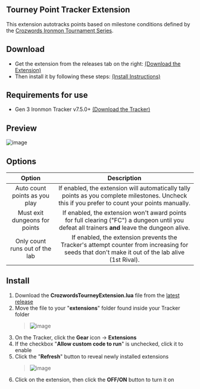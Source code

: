 ## Tourney Point Tracker Extension

This extension autotracks points based on milestone conditions defined by the [Crozwords Ironmon Tournament Series](http://bit.ly/crozwordstourneyrules).

## Download
- Get the extension from the releases tab on the right: [(Download the Extension)](https://github.com/UTDZac/CrozwordsTourney-IronmonExtension/releases/latest)
- Then install it by following these steps: [(Install Instructions)](#install)

## Requirements for use
- Gen 3 Ironmon Tracker v7.5.0+ [(Download the Tracker)](https://github.com/besteon/Ironmon-Tracker/releases/latest)

## Preview
![image](https://user-images.githubusercontent.com/4258818/236121912-d91012dc-3c99-4bfc-8abb-e40ebae4e404.png)

## Options
| Option | Description |
| :----: | :---------: |
| Auto count points as you play | If enabled, the extension will automatically tally points as you complete milestones. Uncheck this if you prefer to count your points manually. |
| Must exit dungeons for points | If enabled, the extension won't award points for full clearing ("FC") a dungeon until you defeat all trainers **and** leave the dungeon alive. |
| Only count runs out of the lab | If enabled, the extension prevents the Tracker's attempt counter from increasing for seeds that don't make it out of the lab alive (1st Rival). |

## Install
1) Download the **CrozwordsTourneyExtension.lua** file from the [latest release](https://github.com/UTDZac/CrozwordsTourney-IronmonExtension/releases/edit/v0.3)
2) Move the file to your "**extensions**" folder found inside your Tracker folder
   > ![image](https://user-images.githubusercontent.com/4258818/235509077-1fb091d5-81bb-4d48-81f1-5f165fa3d83e.png)
3) On the Tracker, click the **Gear** icon -> **Extensions**
4) If the checkbox "**Allow custom code to run**" is unchecked, click it to enable
5) Click the "**Refresh**" button to reveal newly installed extensions
   > ![image](https://user-images.githubusercontent.com/4258818/235510811-425be042-81e0-44b0-bb10-5f1bba91b7ba.png)
6) Click on the extension, then click the **OFF/ON** button to turn it on
